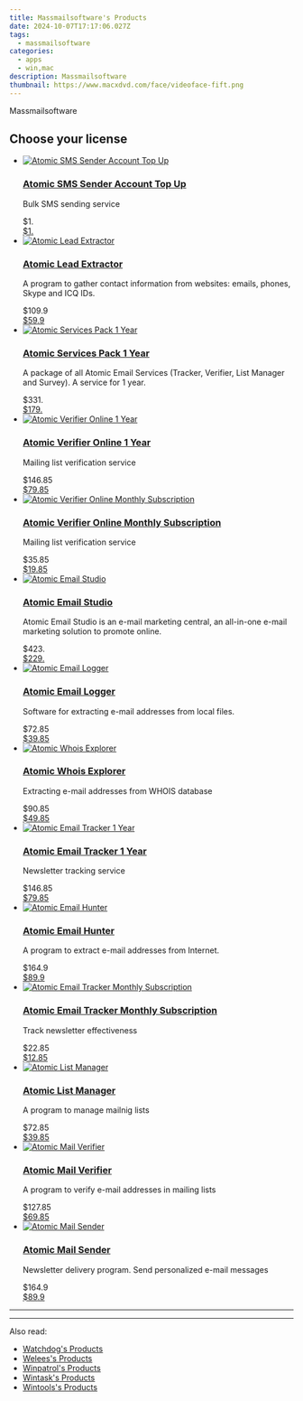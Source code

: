 ```yaml
---
title: Massmailsoftware's Products
date: 2024-10-07T17:17:06.027Z
tags: 
  - massmailsoftware
categories: 
  - apps
  - win,mac
description: Massmailsoftware
thumbnail: https://www.macxdvd.com/face/videoface-fift.png
---
```


Massmailsoftware

<!--__INIT__BEGIN__TAG__PRODUCTS__LIST__-->
<!--__INIT__END__TAG__PRODUCTS__LIST__-->

<!--__INIT__BEGIN__TAG__FEED_PRODUCTS__LIST__-->

## Choose your license

<div class="home-content-container">
  <ul class="home-article-list">
    <li class="home-article-item flex flex-row feedProduct">
      <div class="basis-1/3 lg:basis-1/4 xl:basis-1/5 relative flex justify-center items-center overflow-hidden">
                <a href="https://store.massmailsoftware.com/order/cart.php?PRODS=4554364&amp;QTY=1&amp;AFFILIATE=108875" class="w-24 h-24 md:w-28 md:h-28 lg:w-32 lg:h-32 xl:w-42 xl:h-42 max-w-24 max-h-24 md:max-w-28 md:max-h-28 lg:max-w-32 lg:max-h-32 xl:max-w-42 xl:max-h-42 -pt-2">
          <img src="https://thmb.techidaily.com/056b5dc5bf38553fc5e62980ac558058cdfef6fae043dca04e140a16eeec969f.jpg" alt="Atomic SMS Sender Account Top Up" class="relative w-full h-full rounded-full object-cover dark:brightness-75 -mt-4 p-4">
        </a>
              </div>
      <div class="flex flex-col gap-5 px-7 pb-7 basis-2/3 lg:basis-3/4 xl:basis-4/5  pt-5">
        <h3 class="home-article-title"><a href="https://store.massmailsoftware.com/order/cart.php?PRODS=4554364&amp;QTY=1&amp;AFFILIATE=108875">Atomic SMS Sender Account Top Up</a></h3>
        <div class="home-article-content markdown-body">
                  <html><head></head><body><p>Bulk SMS sending service</p></body></html>                </div>
        <div class="flex flex-row feedProduct-Price">
          <div class="feedProduct-Price--Old">
            <span class="feedProduct-Price--Currency">$</span>1<span class="feedProduct-Price--Cents">.</span>
          </div>
          <div class="">
            <a href="https://store.massmailsoftware.com/order/cart.php?PRODS=4554364&amp;QTY=1&amp;AFFILIATE=108875">
            <span class="feedProduct-Price--Currency">$</span>1<span class="feedProduct-Price--Cents">.</span>
            </a>
          </div>
        </div>
      </div>
    </li>
    <li class="home-article-item flex flex-row feedProduct">
      <div class="basis-1/3 lg:basis-1/4 xl:basis-1/5 relative flex justify-center items-center overflow-hidden">
                <a href="https://store.massmailsoftware.com/order/cart.php?PRODS=4544407&amp;QTY=1&amp;AFFILIATE=108875" class="w-24 h-24 md:w-28 md:h-28 lg:w-32 lg:h-32 xl:w-42 xl:h-42 max-w-24 max-h-24 md:max-w-28 md:max-h-28 lg:max-w-32 lg:max-h-32 xl:max-w-42 xl:max-h-42 -pt-2">
          <img src="https://thmb.techidaily.com/056b5dc5bf38553fc5e62980ac558058cdfef6fae043dca04e140a16eeec969f.jpg" alt="Atomic Lead Extractor" class="relative w-full h-full rounded-full object-cover dark:brightness-75 -mt-4 p-4">
        </a>
              </div>
      <div class="flex flex-col gap-5 px-7 pb-7 basis-2/3 lg:basis-3/4 xl:basis-4/5  pt-5">
        <h3 class="home-article-title"><a href="https://store.massmailsoftware.com/order/cart.php?PRODS=4544407&amp;QTY=1&amp;AFFILIATE=108875">Atomic Lead Extractor</a></h3>
        <div class="home-article-content markdown-body">
                  <html><head></head><body><p>A program to gather contact information from websites: emails, phones, Skype and ICQ IDs.</p></body></html>                </div>
        <div class="flex flex-row feedProduct-Price">
          <div class="feedProduct-Price--Old">
            <span class="feedProduct-Price--Currency">$</span>109<span class="feedProduct-Price--Cents">.9</span>
          </div>
          <div class="">
            <a href="https://store.massmailsoftware.com/order/cart.php?PRODS=4544407&amp;QTY=1&amp;AFFILIATE=108875">
            <span class="feedProduct-Price--Currency">$</span>59<span class="feedProduct-Price--Cents">.9</span>
            </a>
          </div>
        </div>
      </div>
    </li>
    <li class="home-article-item flex flex-row feedProduct">
      <div class="basis-1/3 lg:basis-1/4 xl:basis-1/5 relative flex justify-center items-center overflow-hidden">
                <a href="https://store.massmailsoftware.com/order/cart.php?PRODS=2169858&amp;QTY=1&amp;AFFILIATE=108875" class="w-24 h-24 md:w-28 md:h-28 lg:w-32 lg:h-32 xl:w-42 xl:h-42 max-w-24 max-h-24 md:max-w-28 md:max-h-28 lg:max-w-32 lg:max-h-32 xl:max-w-42 xl:max-h-42 -pt-2">
          <img src="https://thmb.techidaily.com/056b5dc5bf38553fc5e62980ac558058cdfef6fae043dca04e140a16eeec969f.jpg" alt="Atomic Services Pack 1 Year" class="relative w-full h-full rounded-full object-cover dark:brightness-75 -mt-4 p-4">
        </a>
              </div>
      <div class="flex flex-col gap-5 px-7 pb-7 basis-2/3 lg:basis-3/4 xl:basis-4/5  pt-5">
        <h3 class="home-article-title"><a href="https://store.massmailsoftware.com/order/cart.php?PRODS=2169858&amp;QTY=1&amp;AFFILIATE=108875">Atomic Services Pack 1 Year</a></h3>
        <div class="home-article-content markdown-body">
                  <html><head></head><body><p>A package of all Atomic Email Services (Tracker, Verifier, List Manager and Survey). A service for 1 year.</p></body></html>                </div>
        <div class="flex flex-row feedProduct-Price">
          <div class="feedProduct-Price--Old">
            <span class="feedProduct-Price--Currency">$</span>331<span class="feedProduct-Price--Cents">.</span>
          </div>
          <div class="">
            <a href="https://store.massmailsoftware.com/order/cart.php?PRODS=2169858&amp;QTY=1&amp;AFFILIATE=108875">
            <span class="feedProduct-Price--Currency">$</span>179<span class="feedProduct-Price--Cents">.</span>
            </a>
          </div>
        </div>
      </div>
    </li>
    <li class="home-article-item flex flex-row feedProduct">
      <div class="basis-1/3 lg:basis-1/4 xl:basis-1/5 relative flex justify-center items-center overflow-hidden">
                <a href="https://store.massmailsoftware.com/order/cart.php?PRODS=2169974&amp;QTY=1&amp;AFFILIATE=108875" class="w-24 h-24 md:w-28 md:h-28 lg:w-32 lg:h-32 xl:w-42 xl:h-42 max-w-24 max-h-24 md:max-w-28 md:max-h-28 lg:max-w-32 lg:max-h-32 xl:max-w-42 xl:max-h-42 -pt-2">
          <img src="https://thmb.techidaily.com/056b5dc5bf38553fc5e62980ac558058cdfef6fae043dca04e140a16eeec969f.jpg" alt="Atomic Verifier Online 1 Year" class="relative w-full h-full rounded-full object-cover dark:brightness-75 -mt-4 p-4">
        </a>
              </div>
      <div class="flex flex-col gap-5 px-7 pb-7 basis-2/3 lg:basis-3/4 xl:basis-4/5  pt-5">
        <h3 class="home-article-title"><a href="https://store.massmailsoftware.com/order/cart.php?PRODS=2169974&amp;QTY=1&amp;AFFILIATE=108875">Atomic Verifier Online 1 Year</a></h3>
        <div class="home-article-content markdown-body">
                  <html><head></head><body><p>Mailing list verification service</p></body></html>                </div>
        <div class="flex flex-row feedProduct-Price">
          <div class="feedProduct-Price--Old">
            <span class="feedProduct-Price--Currency">$</span>146<span class="feedProduct-Price--Cents">.85</span>
          </div>
          <div class="">
            <a href="https://store.massmailsoftware.com/order/cart.php?PRODS=2169974&amp;QTY=1&amp;AFFILIATE=108875">
            <span class="feedProduct-Price--Currency">$</span>79<span class="feedProduct-Price--Cents">.85</span>
            </a>
          </div>
        </div>
      </div>
    </li>
    <li class="home-article-item flex flex-row feedProduct">
      <div class="basis-1/3 lg:basis-1/4 xl:basis-1/5 relative flex justify-center items-center overflow-hidden">
                <a href="https://store.massmailsoftware.com/order/cart.php?PRODS=2169964&amp;QTY=1&amp;AFFILIATE=108875" class="w-24 h-24 md:w-28 md:h-28 lg:w-32 lg:h-32 xl:w-42 xl:h-42 max-w-24 max-h-24 md:max-w-28 md:max-h-28 lg:max-w-32 lg:max-h-32 xl:max-w-42 xl:max-h-42 -pt-2">
          <img src="https://thmb.techidaily.com/056b5dc5bf38553fc5e62980ac558058cdfef6fae043dca04e140a16eeec969f.jpg" alt="Atomic Verifier Online Monthly Subscription" class="relative w-full h-full rounded-full object-cover dark:brightness-75 -mt-4 p-4">
        </a>
              </div>
      <div class="flex flex-col gap-5 px-7 pb-7 basis-2/3 lg:basis-3/4 xl:basis-4/5  pt-5">
        <h3 class="home-article-title"><a href="https://store.massmailsoftware.com/order/cart.php?PRODS=2169964&amp;QTY=1&amp;AFFILIATE=108875">Atomic Verifier Online Monthly Subscription</a></h3>
        <div class="home-article-content markdown-body">
                  <html><head></head><body><p>Mailing list verification service</p></body></html>                </div>
        <div class="flex flex-row feedProduct-Price">
          <div class="feedProduct-Price--Old">
            <span class="feedProduct-Price--Currency">$</span>35<span class="feedProduct-Price--Cents">.85</span>
          </div>
          <div class="">
            <a href="https://store.massmailsoftware.com/order/cart.php?PRODS=2169964&amp;QTY=1&amp;AFFILIATE=108875">
            <span class="feedProduct-Price--Currency">$</span>19<span class="feedProduct-Price--Cents">.85</span>
            </a>
          </div>
        </div>
      </div>
    </li>
    <li class="home-article-item flex flex-row feedProduct">
      <div class="basis-1/3 lg:basis-1/4 xl:basis-1/5 relative flex justify-center items-center overflow-hidden">
                <a href="https://store.massmailsoftware.com/order/cart.php?PRODS=2069351&amp;QTY=1&amp;AFFILIATE=108875" class="w-24 h-24 md:w-28 md:h-28 lg:w-32 lg:h-32 xl:w-42 xl:h-42 max-w-24 max-h-24 md:max-w-28 md:max-h-28 lg:max-w-32 lg:max-h-32 xl:max-w-42 xl:max-h-42 -pt-2">
          <img src="https://thmb.techidaily.com/056b5dc5bf38553fc5e62980ac558058cdfef6fae043dca04e140a16eeec969f.jpg" alt="Atomic Email Studio" class="relative w-full h-full rounded-full object-cover dark:brightness-75 -mt-4 p-4">
        </a>
              </div>
      <div class="flex flex-col gap-5 px-7 pb-7 basis-2/3 lg:basis-3/4 xl:basis-4/5  pt-5">
        <h3 class="home-article-title"><a href="https://store.massmailsoftware.com/order/cart.php?PRODS=2069351&amp;QTY=1&amp;AFFILIATE=108875">Atomic Email Studio</a></h3>
        <div class="home-article-content markdown-body">
                  <html><head></head><body><p>Atomic Email Studio is an e-mail marketing central, an all-in-one e-mail marketing solution to promote online.</p></body></html>                </div>
        <div class="flex flex-row feedProduct-Price">
          <div class="feedProduct-Price--Old">
            <span class="feedProduct-Price--Currency">$</span>423<span class="feedProduct-Price--Cents">.</span>
          </div>
          <div class="">
            <a href="https://store.massmailsoftware.com/order/cart.php?PRODS=2069351&amp;QTY=1&amp;AFFILIATE=108875">
            <span class="feedProduct-Price--Currency">$</span>229<span class="feedProduct-Price--Cents">.</span>
            </a>
          </div>
        </div>
      </div>
    </li>
    <li class="home-article-item flex flex-row feedProduct">
      <div class="basis-1/3 lg:basis-1/4 xl:basis-1/5 relative flex justify-center items-center overflow-hidden">
                <a href="https://store.massmailsoftware.com/order/cart.php?PRODS=1982643&amp;QTY=1&amp;AFFILIATE=108875" class="w-24 h-24 md:w-28 md:h-28 lg:w-32 lg:h-32 xl:w-42 xl:h-42 max-w-24 max-h-24 md:max-w-28 md:max-h-28 lg:max-w-32 lg:max-h-32 xl:max-w-42 xl:max-h-42 -pt-2">
          <img src="https://thmb.techidaily.com/056b5dc5bf38553fc5e62980ac558058cdfef6fae043dca04e140a16eeec969f.jpg" alt="Atomic Email Logger" class="relative w-full h-full rounded-full object-cover dark:brightness-75 -mt-4 p-4">
        </a>
              </div>
      <div class="flex flex-col gap-5 px-7 pb-7 basis-2/3 lg:basis-3/4 xl:basis-4/5  pt-5">
        <h3 class="home-article-title"><a href="https://store.massmailsoftware.com/order/cart.php?PRODS=1982643&amp;QTY=1&amp;AFFILIATE=108875">Atomic Email Logger</a></h3>
        <div class="home-article-content markdown-body">
                  <html><head></head><body><p>Software for extracting e-mail addresses from local files.</p></body></html>                </div>
        <div class="flex flex-row feedProduct-Price">
          <div class="feedProduct-Price--Old">
            <span class="feedProduct-Price--Currency">$</span>72<span class="feedProduct-Price--Cents">.85</span>
          </div>
          <div class="">
            <a href="https://store.massmailsoftware.com/order/cart.php?PRODS=1982643&amp;QTY=1&amp;AFFILIATE=108875">
            <span class="feedProduct-Price--Currency">$</span>39<span class="feedProduct-Price--Cents">.85</span>
            </a>
          </div>
        </div>
      </div>
    </li>
    <li class="home-article-item flex flex-row feedProduct">
      <div class="basis-1/3 lg:basis-1/4 xl:basis-1/5 relative flex justify-center items-center overflow-hidden">
                <a href="https://store.massmailsoftware.com/order/cart.php?PRODS=1982833&amp;QTY=1&amp;AFFILIATE=108875" class="w-24 h-24 md:w-28 md:h-28 lg:w-32 lg:h-32 xl:w-42 xl:h-42 max-w-24 max-h-24 md:max-w-28 md:max-h-28 lg:max-w-32 lg:max-h-32 xl:max-w-42 xl:max-h-42 -pt-2">
          <img src="https://thmb.techidaily.com/056b5dc5bf38553fc5e62980ac558058cdfef6fae043dca04e140a16eeec969f.jpg" alt="Atomic Whois Explorer" class="relative w-full h-full rounded-full object-cover dark:brightness-75 -mt-4 p-4">
        </a>
              </div>
      <div class="flex flex-col gap-5 px-7 pb-7 basis-2/3 lg:basis-3/4 xl:basis-4/5  pt-5">
        <h3 class="home-article-title"><a href="https://store.massmailsoftware.com/order/cart.php?PRODS=1982833&amp;QTY=1&amp;AFFILIATE=108875">Atomic Whois Explorer</a></h3>
        <div class="home-article-content markdown-body">
                  <html><head></head><body><p>Extracting e-mail addresses from WHOIS database</p></body></html>                </div>
        <div class="flex flex-row feedProduct-Price">
          <div class="feedProduct-Price--Old">
            <span class="feedProduct-Price--Currency">$</span>90<span class="feedProduct-Price--Cents">.85</span>
          </div>
          <div class="">
            <a href="https://store.massmailsoftware.com/order/cart.php?PRODS=1982833&amp;QTY=1&amp;AFFILIATE=108875">
            <span class="feedProduct-Price--Currency">$</span>49<span class="feedProduct-Price--Cents">.85</span>
            </a>
          </div>
        </div>
      </div>
    </li>
    <li class="home-article-item flex flex-row feedProduct">
      <div class="basis-1/3 lg:basis-1/4 xl:basis-1/5 relative flex justify-center items-center overflow-hidden">
                <a href="https://store.massmailsoftware.com/order/cart.php?PRODS=1510111&amp;QTY=1&amp;AFFILIATE=108875" class="w-24 h-24 md:w-28 md:h-28 lg:w-32 lg:h-32 xl:w-42 xl:h-42 max-w-24 max-h-24 md:max-w-28 md:max-h-28 lg:max-w-32 lg:max-h-32 xl:max-w-42 xl:max-h-42 -pt-2">
          <img src="https://thmb.techidaily.com/056b5dc5bf38553fc5e62980ac558058cdfef6fae043dca04e140a16eeec969f.jpg" alt="Atomic Email Tracker 1 Year" class="relative w-full h-full rounded-full object-cover dark:brightness-75 -mt-4 p-4">
        </a>
              </div>
      <div class="flex flex-col gap-5 px-7 pb-7 basis-2/3 lg:basis-3/4 xl:basis-4/5  pt-5">
        <h3 class="home-article-title"><a href="https://store.massmailsoftware.com/order/cart.php?PRODS=1510111&amp;QTY=1&amp;AFFILIATE=108875">Atomic Email Tracker 1 Year</a></h3>
        <div class="home-article-content markdown-body">
                  <html><head></head><body><p>
	Newsletter tracking service</p></body></html>                </div>
        <div class="flex flex-row feedProduct-Price">
          <div class="feedProduct-Price--Old">
            <span class="feedProduct-Price--Currency">$</span>146<span class="feedProduct-Price--Cents">.85</span>
          </div>
          <div class="">
            <a href="https://store.massmailsoftware.com/order/cart.php?PRODS=1510111&amp;QTY=1&amp;AFFILIATE=108875">
            <span class="feedProduct-Price--Currency">$</span>79<span class="feedProduct-Price--Cents">.85</span>
            </a>
          </div>
        </div>
      </div>
    </li>
    <li class="home-article-item flex flex-row feedProduct">
      <div class="basis-1/3 lg:basis-1/4 xl:basis-1/5 relative flex justify-center items-center overflow-hidden">
                <a href="https://store.massmailsoftware.com/order/cart.php?PRODS=1300375&amp;QTY=1&amp;AFFILIATE=108875" class="w-24 h-24 md:w-28 md:h-28 lg:w-32 lg:h-32 xl:w-42 xl:h-42 max-w-24 max-h-24 md:max-w-28 md:max-h-28 lg:max-w-32 lg:max-h-32 xl:max-w-42 xl:max-h-42 -pt-2">
          <img src="https://thmb.techidaily.com/056b5dc5bf38553fc5e62980ac558058cdfef6fae043dca04e140a16eeec969f.jpg" alt="Atomic Email Hunter" class="relative w-full h-full rounded-full object-cover dark:brightness-75 -mt-4 p-4">
        </a>
              </div>
      <div class="flex flex-col gap-5 px-7 pb-7 basis-2/3 lg:basis-3/4 xl:basis-4/5  pt-5">
        <h3 class="home-article-title"><a href="https://store.massmailsoftware.com/order/cart.php?PRODS=1300375&amp;QTY=1&amp;AFFILIATE=108875">Atomic Email Hunter</a></h3>
        <div class="home-article-content markdown-body">
                  <html><head></head><body><p>A program to extract e-mail addresses from Internet.</p></body></html>                </div>
        <div class="flex flex-row feedProduct-Price">
          <div class="feedProduct-Price--Old">
            <span class="feedProduct-Price--Currency">$</span>164<span class="feedProduct-Price--Cents">.9</span>
          </div>
          <div class="">
            <a href="https://store.massmailsoftware.com/order/cart.php?PRODS=1300375&amp;QTY=1&amp;AFFILIATE=108875">
            <span class="feedProduct-Price--Currency">$</span>89<span class="feedProduct-Price--Cents">.9</span>
            </a>
          </div>
        </div>
      </div>
    </li>
    <li class="home-article-item flex flex-row feedProduct">
      <div class="basis-1/3 lg:basis-1/4 xl:basis-1/5 relative flex justify-center items-center overflow-hidden">
                <a href="https://store.massmailsoftware.com/order/cart.php?PRODS=1095252&amp;QTY=1&amp;AFFILIATE=108875" class="w-24 h-24 md:w-28 md:h-28 lg:w-32 lg:h-32 xl:w-42 xl:h-42 max-w-24 max-h-24 md:max-w-28 md:max-h-28 lg:max-w-32 lg:max-h-32 xl:max-w-42 xl:max-h-42 -pt-2">
          <img src="https://thmb.techidaily.com/056b5dc5bf38553fc5e62980ac558058cdfef6fae043dca04e140a16eeec969f.jpg" alt="Atomic Email Tracker Monthly Subscription" class="relative w-full h-full rounded-full object-cover dark:brightness-75 -mt-4 p-4">
        </a>
              </div>
      <div class="flex flex-col gap-5 px-7 pb-7 basis-2/3 lg:basis-3/4 xl:basis-4/5  pt-5">
        <h3 class="home-article-title"><a href="https://store.massmailsoftware.com/order/cart.php?PRODS=1095252&amp;QTY=1&amp;AFFILIATE=108875">Atomic Email Tracker Monthly Subscription</a></h3>
        <div class="home-article-content markdown-body">
                  <html><head></head><body><p>
	Track newsletter effectiveness</p></body></html>                </div>
        <div class="flex flex-row feedProduct-Price">
          <div class="feedProduct-Price--Old">
            <span class="feedProduct-Price--Currency">$</span>22<span class="feedProduct-Price--Cents">.85</span>
          </div>
          <div class="">
            <a href="https://store.massmailsoftware.com/order/cart.php?PRODS=1095252&amp;QTY=1&amp;AFFILIATE=108875">
            <span class="feedProduct-Price--Currency">$</span>12<span class="feedProduct-Price--Cents">.85</span>
            </a>
          </div>
        </div>
      </div>
    </li>
    <li class="home-article-item flex flex-row feedProduct">
      <div class="basis-1/3 lg:basis-1/4 xl:basis-1/5 relative flex justify-center items-center overflow-hidden">
                <a href="https://store.massmailsoftware.com/order/cart.php?PRODS=1095234&amp;QTY=1&amp;AFFILIATE=108875" class="w-24 h-24 md:w-28 md:h-28 lg:w-32 lg:h-32 xl:w-42 xl:h-42 max-w-24 max-h-24 md:max-w-28 md:max-h-28 lg:max-w-32 lg:max-h-32 xl:max-w-42 xl:max-h-42 -pt-2">
          <img src="https://thmb.techidaily.com/056b5dc5bf38553fc5e62980ac558058cdfef6fae043dca04e140a16eeec969f.jpg" alt="Atomic List Manager" class="relative w-full h-full rounded-full object-cover dark:brightness-75 -mt-4 p-4">
        </a>
              </div>
      <div class="flex flex-col gap-5 px-7 pb-7 basis-2/3 lg:basis-3/4 xl:basis-4/5  pt-5">
        <h3 class="home-article-title"><a href="https://store.massmailsoftware.com/order/cart.php?PRODS=1095234&amp;QTY=1&amp;AFFILIATE=108875">Atomic List Manager</a></h3>
        <div class="home-article-content markdown-body">
                  <html><head></head><body><p>A program to manage mailnig lists</p></body></html>                </div>
        <div class="flex flex-row feedProduct-Price">
          <div class="feedProduct-Price--Old">
            <span class="feedProduct-Price--Currency">$</span>72<span class="feedProduct-Price--Cents">.85</span>
          </div>
          <div class="">
            <a href="https://store.massmailsoftware.com/order/cart.php?PRODS=1095234&amp;QTY=1&amp;AFFILIATE=108875">
            <span class="feedProduct-Price--Currency">$</span>39<span class="feedProduct-Price--Cents">.85</span>
            </a>
          </div>
        </div>
      </div>
    </li>
    <li class="home-article-item flex flex-row feedProduct">
      <div class="basis-1/3 lg:basis-1/4 xl:basis-1/5 relative flex justify-center items-center overflow-hidden">
                <a href="https://store.massmailsoftware.com/order/cart.php?PRODS=1095219&amp;QTY=1&amp;AFFILIATE=108875" class="w-24 h-24 md:w-28 md:h-28 lg:w-32 lg:h-32 xl:w-42 xl:h-42 max-w-24 max-h-24 md:max-w-28 md:max-h-28 lg:max-w-32 lg:max-h-32 xl:max-w-42 xl:max-h-42 -pt-2">
          <img src="https://thmb.techidaily.com/056b5dc5bf38553fc5e62980ac558058cdfef6fae043dca04e140a16eeec969f.jpg" alt="Atomic Mail Verifier" class="relative w-full h-full rounded-full object-cover dark:brightness-75 -mt-4 p-4">
        </a>
              </div>
      <div class="flex flex-col gap-5 px-7 pb-7 basis-2/3 lg:basis-3/4 xl:basis-4/5  pt-5">
        <h3 class="home-article-title"><a href="https://store.massmailsoftware.com/order/cart.php?PRODS=1095219&amp;QTY=1&amp;AFFILIATE=108875">Atomic Mail Verifier</a></h3>
        <div class="home-article-content markdown-body">
                  <html><head></head><body><p>A program to verify e-mail addresses in mailing lists</p></body></html>                </div>
        <div class="flex flex-row feedProduct-Price">
          <div class="feedProduct-Price--Old">
            <span class="feedProduct-Price--Currency">$</span>127<span class="feedProduct-Price--Cents">.85</span>
          </div>
          <div class="">
            <a href="https://store.massmailsoftware.com/order/cart.php?PRODS=1095219&amp;QTY=1&amp;AFFILIATE=108875">
            <span class="feedProduct-Price--Currency">$</span>69<span class="feedProduct-Price--Cents">.85</span>
            </a>
          </div>
        </div>
      </div>
    </li>
    <li class="home-article-item flex flex-row feedProduct">
      <div class="basis-1/3 lg:basis-1/4 xl:basis-1/5 relative flex justify-center items-center overflow-hidden">
                <a href="https://store.massmailsoftware.com/order/cart.php?PRODS=1047974&amp;QTY=1&amp;AFFILIATE=108875" class="w-24 h-24 md:w-28 md:h-28 lg:w-32 lg:h-32 xl:w-42 xl:h-42 max-w-24 max-h-24 md:max-w-28 md:max-h-28 lg:max-w-32 lg:max-h-32 xl:max-w-42 xl:max-h-42 -pt-2">
          <img src="https://thmb.techidaily.com/056b5dc5bf38553fc5e62980ac558058cdfef6fae043dca04e140a16eeec969f.jpg" alt="Atomic Mail Sender" class="relative w-full h-full rounded-full object-cover dark:brightness-75 -mt-4 p-4">
        </a>
              </div>
      <div class="flex flex-col gap-5 px-7 pb-7 basis-2/3 lg:basis-3/4 xl:basis-4/5  pt-5">
        <h3 class="home-article-title"><a href="https://store.massmailsoftware.com/order/cart.php?PRODS=1047974&amp;QTY=1&amp;AFFILIATE=108875">Atomic Mail Sender</a></h3>
        <div class="home-article-content markdown-body">
                  <html><head></head><body><p>Newsletter delivery program. Send personalized e-mail messages</p></body></html>                </div>
        <div class="flex flex-row feedProduct-Price">
          <div class="feedProduct-Price--Old">
            <span class="feedProduct-Price--Currency">$</span>164<span class="feedProduct-Price--Cents">.9</span>
          </div>
          <div class="">
            <a href="https://store.massmailsoftware.com/order/cart.php?PRODS=1047974&amp;QTY=1&amp;AFFILIATE=108875">
            <span class="feedProduct-Price--Currency">$</span>89<span class="feedProduct-Price--Cents">.9</span>
            </a>
          </div>
        </div>
      </div>
    </li>
  </ul>
</div>

<hr>
<!--__INIT__END__TAG__FEED_PRODUCTS__LIST__-->

<hr>

<ins class="adsbygoogle"
      style="display:block"
      data-ad-client="ca-pub-7571918770474297"
      data-ad-slot="8358498916"
      data-ad-format="auto"
      data-full-width-responsive="true"></ins>

<span class="atpl-alsoreadstyle">Also read:</span>
<div><ul>
<li><a href="https://tools.techidaily.com/watchdog/products/"><u>Watchdog's Products</u></a></li>
<li><a href="https://tools.techidaily.com/welees/products/"><u>Welees's Products</u></a></li>
<li><a href="https://tools.techidaily.com/winpatrol/products/"><u>Winpatrol's Products</u></a></li>
<li><a href="https://tools.techidaily.com/wintask/products/"><u>Wintask's Products</u></a></li>
<li><a href="https://tools.techidaily.com/wintools/products/"><u>Wintools's Products</u></a></li>
</ul></div>


